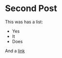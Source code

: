 Second Post
===========

This was has a list:

* Yes
* It
* Does

And a [link](github.com/aodin/boondoggle)